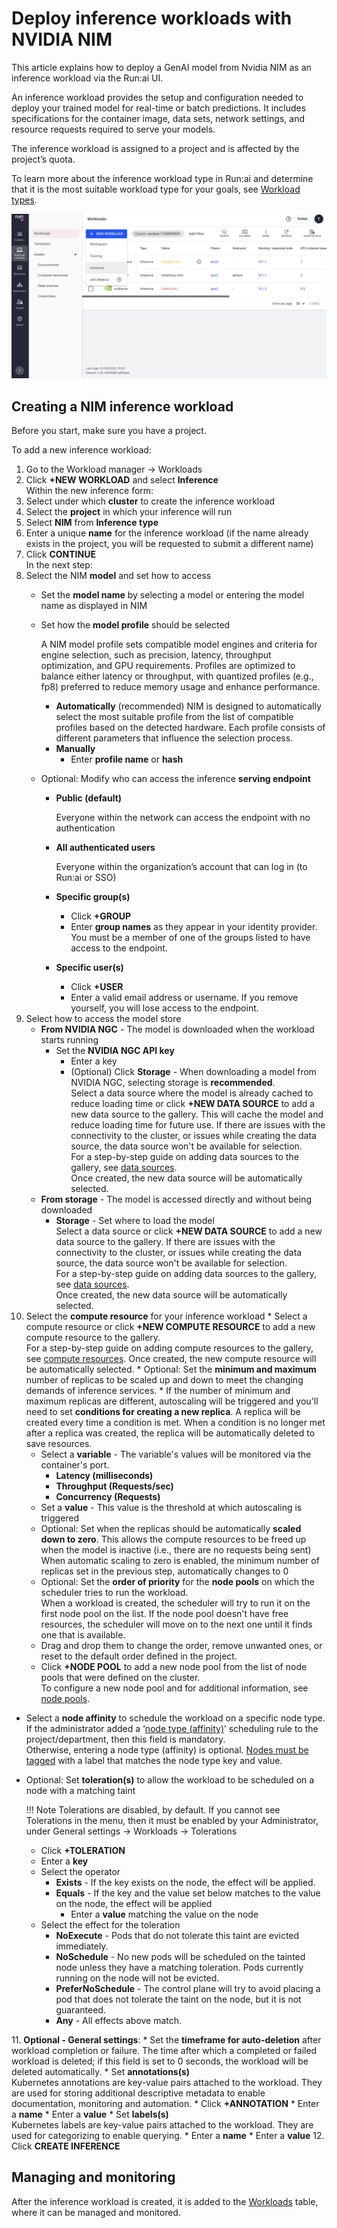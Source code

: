 # Deploy inference workloads with NVIDIA NIM

This article explains how to deploy a GenAI model from Nvidia NIM as an inference workload via the Run:ai UI.

An inference workload provides the setup and configuration needed to deploy your trained model for real-time or batch predictions. It includes specifications for the container image, data sets, network settings, and resource requests required to serve your models.

The inference workload is assigned to a project and is affected by the project’s quota.

To learn more about the inference workload type in Run:ai and determine that it is the most suitable workload type for your goals, see [Workload types](../workloads-in-runai/workload-types.md).

![](img/inference-workload.png)

## Creating a NIM inference workload

Before you start, make sure you have a project.

To add a new inference workload:

1. Go to the Workload manager → Workloads
2. Click **+NEW WORKLOAD** and select **Inference**\
   Within the new inference form:
3. Select under which **cluster** to create the inference workload
4. Select the **project** in which your inference will run
5. Select **NIM** from **Inference type**
6. Enter a unique **name** for the inference workload (if the name already exists in the project, you will be requested to submit a different name)
7. Click **CONTINUE**\
   In the next step:
8. Select the NIM **model** and set how to access
   * Set the **model name** by selecting a model or entering the model name as displayed in NIM
   *   Set how the **model profile** should be selected

       A NIM model profile sets compatible model engines and criteria for engine selection, such as precision, latency, throughput optimization, and GPU requirements. Profiles are optimized to balance either latency or throughput, with quantized profiles (e.g., fp8) preferred to reduce memory usage and enhance performance.

       * **Automatically** (recommended) NIM is designed to automatically select the most suitable profile from the list of compatible profiles based on the detected hardware. Each profile consists of different parameters that influence the selection process.
       * **Manually**
         * Enter **profile name** or **hash**
   * Optional: Modify who can access the inference **serving endpoint**
     *   **Public (default)**

         Everyone within the network can access the endpoint with no authentication
     *   **All authenticated users**

         Everyone within the organization’s account that can log in (to Run:ai or SSO)
     * **Specific group(s)**
       * Click **+GROUP**
       * Enter **group names** as they appear in your identity provider. You must be a member of one of the groups listed to have access to the endpoint.
     * **Specific user(s)**
       * Click **+USER**
       * Enter a valid email address or username. If you remove yourself, you will lose access to the endpoint.
9. Select how to access the model store
   * **From NVIDIA NGC** - The model is downloaded when the workload starts running
     * Set the **NVIDIA NGC API key**
       * Enter a key
       * (Optional) Click **Storage** - When downloading a model from NVIDIA NGC, selecting storage is **recommended**.\
         Select a data source where the model is already cached to reduce loading time or click **+NEW DATA SOURCE** to add a new data source to the gallery. This will cache the model and reduce loading time for future use. If there are issues with the connectivity to the cluster, or issues while creating the data source, the data source won't be available for selection.\
         For a step-by-step guide on adding data sources to the gallery, see [data sources](../workloads-in-runai/workload-assets/datasources.md).\
         Once created, the new data source will be automatically selected.
   * **From storage** - The model is accessed directly and without being downloaded
     * **Storage** - Set where to load the model\
       Select a data source or click **+NEW DATA SOURCE** to add a new data source to the gallery. If there are issues with the connectivity to the cluster, or issues while creating the data source, the data source won't be available for selection.\
       For a step-by-step guide on adding data sources to the gallery, see [data sources](../workloads-in-runai/workload-assets/datasources.md).\
       Once created, the new data source will be automatically selected.
10. Select the **compute resource** for your inference workload \* Select a compute resource or click **+NEW COMPUTE RESOURCE** to add a new compute resource to the gallery.\
    For a step-by-step guide on adding compute resources to the gallery, see [compute resources](../workloads-in-runai/workload-assets/compute-resources.md). Once created, the new compute resource will be automatically selected. \* Optional: Set the **minimum and maximum** number of replicas to be scaled up and down to meet the changing demands of inference services. \* If the number of minimum and maximum replicas are different, autoscaling will be triggered and you'll need to set **conditions for creating a new replica**. A replica will be created every time a condition is met. When a condition is no longer met after a replica was created, the replica will be automatically deleted to save resources.
    * Select a **variable** - The variable's values will be monitored via the container's port.
      * **Latency (milliseconds)**
      * **Throughput (Requests/sec)**
      * **Concurrency (Requests)**
    * Set a **value** - This value is the threshold at which autoscaling is triggered
    * Optional: Set when the replicas should be automatically __scaled down to zero__.
      This allows the compute resources to be freed up when the model is inactive (i.e., there are no requests being sent)
      When automatic scaling to zero is enabled, the minimum number of replicas set in the previous step, automatically changes to 0
    *   Optional: Set the __order of priority__ for the __node pools__ on which the scheduler tries to run the workload.  
    When a workload is created, the scheduler will try to run it on the first node pool on the list. If the node pool doesn't have free resources, the scheduler will move on to the next one until it finds one that is available.
    *   Drag and drop them to change the order, remove unwanted ones, or reset to the default order defined in the project.
    *   Click __+NODE POOL__ to add a new node pool from the list of node pools that were defined on the cluster.  
        To configure a new node pool and for additional information, see [node pools](../manage-ai-initiatives/managing-your-resources/node-pools.md).
*   Select a __node affinity__ to schedule the workload on a specific node type.  
    If the administrator added a ‘[node type (affinity)](../policies/scheduling-rules.md#node-type-affinity)’ scheduling rule to the project/department, then this field is mandatory.  
    Otherwise, entering a node type (affinity) is optional. [Nodes must be tagged](../policies/scheduling-rules.md#labelling-nodes-for-node-types-grouping) with a label that matches the node type key and value.  
* Optional: Set __toleration(s)__ to allow the workload to be scheduled on a node with a matching taint
    
    !!! Note 
        Tolerations are disabled, by default. If you cannot see Tolerations in the menu, then it must be enabled by your Administrator, under General settings → Workloads → Tolerations

    *   Click __+TOLERATION__
    *   Enter a __key__
    *   Select the operator
        *   __Exists__ - If the key exists on the node, the effect will be applied.
        *   __Equals__ - If the key and the value set below matches to the value on the node, the effect will be applied
            *   Enter a __value__ matching the value on the node
    *   Select the effect for the toleration
        *   __NoExecute__ - Pods that do not tolerate this taint are evicted immediately.
        *   __NoSchedule__ - No new pods will be scheduled on the tainted node unless they have a matching toleration. Pods currently running on the node will not be evicted.
        *   __PreferNoSchedule__ - The control plane will try to avoid placing a pod that does not tolerate the taint on the node, but it is not guaranteed.
        *   __Any__ - All effects above match.

11\. **Optional - General settings**: \* Set the **timeframe for auto-deletion** after workload completion or failure. The time after which a completed or failed workload is deleted; if this field is set to 0 seconds, the workload will be deleted automatically. \* Set **annotations(s)**\
Kubernetes annotations are key-value pairs attached to the workload. They are used for storing additional descriptive metadata to enable documentation, monitoring and automation. \* Click **+ANNOTATION** \* Enter a **name** \* Enter a **value** \* Set **labels(s)**\
Kubernetes labels are key-value pairs attached to the workload. They are used for categorizing to enable querying. \* Enter a **name** \* Enter a **value** 12. Click **CREATE INFERENCE**

## Managing and monitoring

After the inference workload is created, it is added to the [Workloads](../workloads-in-runai/workloads.md) table, where it can be managed and monitored.
